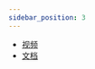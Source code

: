 ```yaml
---
sidebar_position: 3
---
```


- [视频](https://www.bilibili.com/video/BV1d741147k2?from=search&seid=8202182205924973244&spm_id_from=333.337.0.0)
- [文档](https://markdown.com.cn/)
